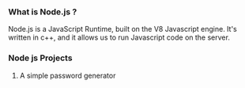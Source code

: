 ### What is Node.js ?

Node.js is a JavaScript Runtime, built on the V8 Javascript engine. It's written in c++, and it allows us to run Javascript code on the server. 


### Node js Projects

1. A simple password generator